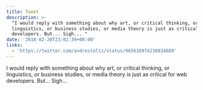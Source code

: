 ```yaml
---
title: Tweet
description: >-
  "I would reply with something about why art, or critical thinking, or
  linguistics, or business studies, or media theory is just as critical for web
  developers. But... Sigh... "
date: '2018-02-20T23:02:39+00:00'
links:
  - 'https://twitter.com/andrestaltz/status/965616974238834689'
---
```

I would reply with something about why art, or critical thinking, or linguistics, or business studies, or media theory is just as critical for web developers. But... Sigh... 
